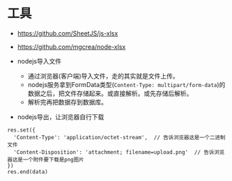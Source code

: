 # 工具
* https://github.com/SheetJS/js-xlsx
* https://github.com/mgcrea/node-xlsx

* nodejs导入文件
    - 通过浏览器(客户端)导入文件，走的其实就是文件上传。
    - nodejs服务拿到FormData类型(```Content-Type: multipart/form-data```)的数据之后，把文件存储起来。或直接解析。或先存储后解析。
    - 解析完再把数据存到数据库。

* nodejs导出，让浏览器自行下载
```
res.set({
  'Content-Type': 'application/octet-stream',  // 告诉浏览器这是一个二进制文件
  'Content-Disposition': 'attachment; filename=upload.png'  // 告诉浏览器这是一个附件要下载是png图片
})
res.end(data)
```
